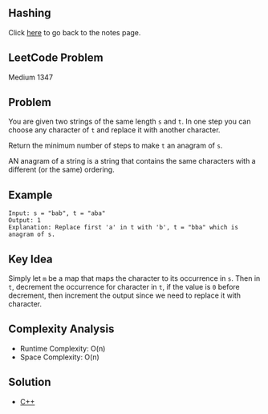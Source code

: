 ## Hashing
Click [here](../notes.md) to go back to the notes page.

## LeetCode Problem
Medium 1347

## Problem
You are given two strings of the same length `s` and `t`. In one step you can choose any character of `t` and replace it with another character.

Return the minimum number of steps to make `t` an anagram of `s`.

AN anagram of a string is a string that contains the same characters with a different (or the same) ordering.

## Example
```
Input: s = "bab", t = "aba"
Output: 1
Explanation: Replace first 'a' in t with 'b', t = "bba" which is anagram of s.
```

## Key Idea
Simply let `m` be a map that maps the character to its occurrence in `s`. Then in `t`, decrement the occurrence for character in `t`, if the value is `0` before decrement, then increment the output since we need to replace it with character.

## Complexity Analysis
- Runtime Complexity: O(n)
- Space Complexity: O(n)

## Solution
- [C++](./solution.cpp)
